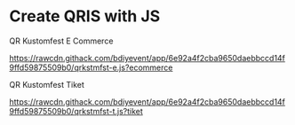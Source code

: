 # Create QRIS with JS


QR Kustomfest E Commerce

https://rawcdn.githack.com/bdiyevent/app/6e92a4f2cba9650daebbccd14f9ffd59875509b0/qrkstmfst-e.js?ecommerce


QR Kustomfest Tiket

https://rawcdn.githack.com/bdiyevent/app/6e92a4f2cba9650daebbccd14f9ffd59875509b0/qrkstmfst-t.js?tiket
